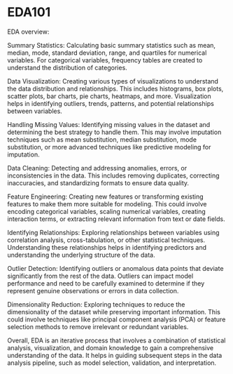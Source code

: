 # EDA101

EDA overview:

Summary Statistics: Calculating basic summary statistics such as mean, median, mode, standard deviation, range, and quartiles for numerical variables. For categorical variables, frequency tables are created to understand the distribution of categories.

Data Visualization: Creating various types of visualizations to understand the data distribution and relationships. This includes histograms, box plots, scatter plots, bar charts, pie charts, heatmaps, and more. Visualization helps in identifying outliers, trends, patterns, and potential relationships between variables.

Handling Missing Values: Identifying missing values in the dataset and determining the best strategy to handle them. This may involve imputation techniques such as mean substitution, median substitution, mode substitution, or more advanced techniques like predictive modeling for imputation.

Data Cleaning: Detecting and addressing anomalies, errors, or inconsistencies in the data. This includes removing duplicates, correcting inaccuracies, and standardizing formats to ensure data quality.

Feature Engineering: Creating new features or transforming existing features to make them more suitable for modeling. This could involve encoding categorical variables, scaling numerical variables, creating interaction terms, or extracting relevant information from text or date fields.

Identifying Relationships: Exploring relationships between variables using correlation analysis, cross-tabulation, or other statistical techniques. Understanding these relationships helps in identifying predictors and understanding the underlying structure of the data.

Outlier Detection: Identifying outliers or anomalous data points that deviate significantly from the rest of the data. Outliers can impact model performance and need to be carefully examined to determine if they represent genuine observations or errors in data collection.

Dimensionality Reduction: Exploring techniques to reduce the dimensionality of the dataset while preserving important information. This could involve techniques like principal component analysis (PCA) or feature selection methods to remove irrelevant or redundant variables.

Overall, EDA is an iterative process that involves a combination of statistical analysis, visualization, and domain knowledge to gain a comprehensive understanding of the data. It helps in guiding subsequent steps in the data analysis pipeline, such as model selection, validation, and interpretation.
